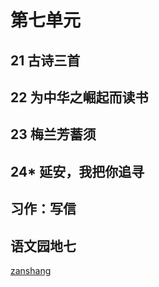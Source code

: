 # 第七单元

<Ebook grade="xxyw4a" :pages="93" :paged="93" ></Ebook> 


## 21 古诗三首

<Ebook grade="xxyw4a" :pages="94" :paged="95" ></Ebook> 


## 22 为中华之崛起而读书

<Ebook grade="xxyw4a" :pages="96" :paged="98" ></Ebook> 


## 23 梅兰芳蓄须

<Ebook grade="xxyw4a" :pages="99" :paged="103" ></Ebook> 


## 24* 延安，我把你追寻

<Ebook grade="xxyw4a" :pages="104" :paged="105" ></Ebook> 


## 习作：写信

<Ebook grade="xxyw4a" :pages="106" :paged="106" ></Ebook> 


## 语文园地七

<Ebook grade="xxyw4a" :pages="107" :paged="108" ></Ebook> 


[zanshang](../res/zanshang.md ':include')